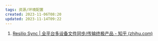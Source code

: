 ```yaml
---
tags: 资源/环境配置
created: 2023-11-06T08:20
updated: 2023-11-14T09:22
---
```

1. [Resilio Sync | 全平台多设备文件同步/传输终极产品 - 知乎 (zhihu.com)](https://zhuanlan.zhihu.com/p/459403503)